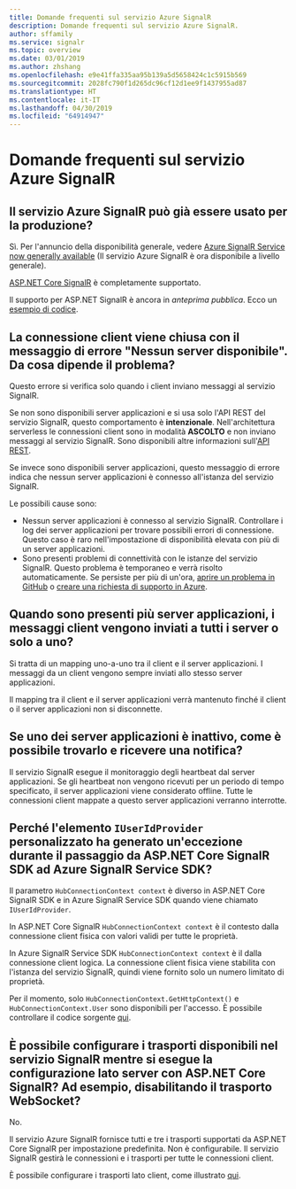 ```yaml
---
title: Domande frequenti sul servizio Azure SignalR
description: Domande frequenti sul servizio Azure SignalR.
author: sffamily
ms.service: signalr
ms.topic: overview
ms.date: 03/01/2019
ms.author: zhshang
ms.openlocfilehash: e9e41ffa335aa95b139a5d5658424c1c5915b569
ms.sourcegitcommit: 2028fc790f1d265dc96cf12d1ee9f1437955ad87
ms.translationtype: HT
ms.contentlocale: it-IT
ms.lasthandoff: 04/30/2019
ms.locfileid: "64914947"
---
```

# <a name="azure-signalr-service-faq"></a>Domande frequenti sul servizio Azure SignalR

## <a name="is-azure-signalr-service-ready-for-production-use"></a>Il servizio Azure SignalR può già essere usato per la produzione?

Sì.
Per l'annuncio della disponibilità generale, vedere [Azure SignalR Service now generally available](https://azure.microsoft.com/blog/azure-signalr-service-now-generally-available/) (Il servizio Azure SignalR è ora disponibile a livello generale). 

[ASP.NET Core SignalR](https://docs.microsoft.com/aspnet/core/signalr/introduction) è completamente supportato.

Il supporto per ASP.NET SignalR è ancora in *anteprima pubblica*. Ecco un [esempio di codice](https://github.com/aspnet/AzureSignalR-samples/tree/master/aspnet-samples/ChatRoom).

## <a name="the-client-connection-closes-with-the-error-message-no-server-available-what-does-it-mean"></a>La connessione client viene chiusa con il messaggio di errore "Nessun server disponibile". Da cosa dipende il problema?

Questo errore si verifica solo quando i client inviano messaggi al servizio SignalR.

Se non sono disponibili server applicazioni e si usa solo l'API REST del servizio SignalR, questo comportamento è **intenzionale**.
Nell'architettura serverless le connessioni client sono in modalità **ASCOLTO** e non inviano messaggi al servizio SignalR.
Sono disponibili altre informazioni sull'[API REST](./signalr-quickstart-rest-api.md).

Se invece sono disponibili server applicazioni, questo messaggio di errore indica che nessun server applicazioni è connesso all'istanza del servizio SignalR.

Le possibili cause sono:
- Nessun server applicazioni è connesso al servizio SignalR. Controllare i log dei server applicazioni per trovare possibili errori di connessione. Questo caso è raro nell'impostazione di disponibilità elevata con più di un server applicazioni.
- Sono presenti problemi di connettività con le istanze del servizio SignalR. Questo problema è temporaneo e verrà risolto automaticamente.
Se persiste per più di un'ora, [aprire un problema in GitHub](https://github.com/Azure/azure-signalr/issues/new) o [creare una richiesta di supporto in Azure](https://docs.microsoft.com/azure/azure-supportability/how-to-create-azure-support-request).

## <a name="when-there-are-multiple-application-servers-are-client-messages-sent-to-all-servers-or-just-one-of-them"></a>Quando sono presenti più server applicazioni, i messaggi client vengono inviati a tutti i server o solo a uno?

Si tratta di un mapping uno-a-uno tra il client e il server applicazioni. I messaggi da un client vengono sempre inviati allo stesso server applicazioni.

Il mapping tra il client e il server applicazioni verrà mantenuto finché il client o il server applicazioni non si disconnette.

## <a name="if-one-of-my-application-servers-is-down-how-can-i-find-it-and-get-notified"></a>Se uno dei server applicazioni è inattivo, come è possibile trovarlo e ricevere una notifica?

Il servizio SignalR esegue il monitoraggio degli heartbeat dal server applicazioni.
Se gli heartbeat non vengono ricevuti per un periodo di tempo specificato, il server applicazioni viene considerato offline. Tutte le connessioni client mappate a questo server applicazioni verranno interrotte.

## <a name="why-does-my-custom-iuseridprovider-throw-exception-when-switching-from-aspnet-core-signalr--sdk-to-azure-signalr-service-sdk"></a>Perché l'elemento `IUserIdProvider` personalizzato ha generato un'eccezione durante il passaggio da ASP.NET Core SignalR SDK ad Azure SignalR Service SDK?

Il parametro `HubConnectionContext context` è diverso in ASP.NET Core SignalR SDK e in Azure SignalR Service SDK quando viene chiamato `IUserIdProvider`.

In ASP.NET Core SignalR `HubConnectionContext context` è il contesto dalla connessione client fisica con valori validi per tutte le proprietà.

In Azure SignalR Service SDK `HubConnectionContext context` è il dalla connessione client logica. La connessione client fisica viene stabilita con l'istanza del servizio SignalR, quindi viene fornito solo un numero limitato di proprietà.

Per il momento, solo `HubConnectionContext.GetHttpContext()` e `HubConnectionContext.User` sono disponibili per l'accesso.
È possibile controllare il codice sorgente [qui](https://github.com/Azure/azure-signalr/blob/kevinzha/faq/src/Microsoft.Azure.SignalR/ServiceHubConnectionContext.cs).

## <a name="can-i-configure-the-transports-available-in-signalr-service-as-configuring-it-on-server-side-with-aspnet-core-signalr-for-example-disable-websocket-transport"></a>È possibile configurare i trasporti disponibili nel servizio SignalR mentre si esegue la configurazione lato server con ASP.NET Core SignalR? Ad esempio, disabilitando il trasporto WebSocket?

 No.

Il servizio Azure SignalR fornisce tutti e tre i trasporti supportati da ASP.NET Core SignalR per impostazione predefinita. Non è configurabile. Il servizio SignalR gestirà le connessioni e i trasporti per tutte le connessioni client.

È possibile configurare i trasporti lato client, come illustrato [qui](https://docs.microsoft.com/aspnet/core/signalr/configuration?view=aspnetcore-2.1#configure-allowed-transports).
